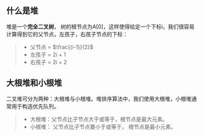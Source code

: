 
## 什么是堆

堆是一个**完全二叉树**， 树的根节点为A[0]，这样使得给定一个下标i，我们很容易计算得到它的父节点，左孩子，右孩子节点的下标：
> - 父节点 = $\frac{(i-1)}{2}$ 
> - 左孩子 = 2i + 1 
> - 右孩子 = 2i + 2

## 大根堆和小根堆

二叉堆可分为两种：大根堆与小根堆。堆排序算法中，我们使用大根堆，小根堆通常用于构造优先队列。
> - 大根堆：父节点比子节点大于或等于，根节点是最大元素。
> - 小根堆： 父节点比子节点要小于或等于， 根节点是最小元素。
